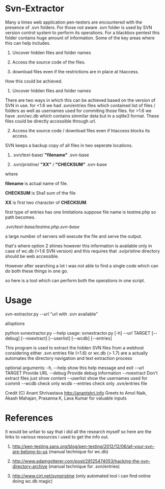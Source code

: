 Svn-Extractor
=============

Many a times web application pen-testers are encountered with the presence of .svn folders. For those not aware .svn folder is used by SVN version control system to perform its operations. For a blackbox pentest this folder contains huge amount of information.
Some of the key areas where this can help includes.

1) Uncover hidden files and folder names

2) Access the source code of the files.

3) download files even if the restrictions are in place at htaccess.

How this could be achieved.

1) Uncover hidden files and folder names

There are two ways in which this can be achieved based on the version of SVN in use.
for <1.6 we had .svn/entries files which contained list of files / folders as well as usernames used for commiting those files.
for >1.6 we have .svn/wc.db which contains simmilar data but in a sqlite3 format.
These files could be directly accessible through url.

2) Access the source code / download files even if htaccess blocks its access.

SVN keeps a backup copy of all files in two seperate locations.

1) .svn/text-base/ **"filename"** .svn-base

2) .svn/pristine/ **"XX"** / **"CHECKSUM"** .svn-base

where

**filename** is actual name of file.

**CHECKSUM** is Sha1 sum of the file

**XX** is first two character of **CHECKSUM**.

first type of entries has one limitations suppose file name is testme.php so path becomes.

*.svn/text-base/testme.php.svn-base*

a large number of servers will execute the file and serve the output.

that's where option 2 shines however this information is available only in case of wc.db (>1.6 SVN version) and this requires that .sv/pristine directory should be web accessible.

However after searching a lot i was not able to find a single code which can do both these things in one go.

so here is a tool which can perform both the operations in one script.

Usage
=====
svn-extractor.py --url "url with .svn available"

alloptions

python svnextractor.py --help
usage: svnextractor.py [-h] --url TARGET [--debug] [--noextract] [--userlist] [--wcdb] [--entries]

This program is used to extract the hidden SVN files from a webhost considering either .svn entries file (<1.6) or wc.db (> 1.7) are a actually automates the directory navigation and text extraction process

optional arguments:
  -h, --help    show this help message and exit
  --url TARGET  Provide URL
  --debug       Provide debug information
  --noextract   Don't extract files just show content
  --userlist    show the usernames used for commit
  --wcdb        check only wcdb
  --entries     check only .svn/entries file

Credit (C) Anant Shrivastava http://anantshri.info Greets to Amol Naik, Akash Mahajan, Prasanna K, Lava Kumar for valuable inputs


References
==========
It would be unfair to say that i did all the research myself so here are the links to various resources i used to get the info out.

1) http://pen-testing.sans.org/blog/pen-testing/2012/12/06/all-your-svn-are-belong-to-us (manual technique for wc.db)

2) http://www.adamgotterer.com/post/28125474053/hacking-the-svn-directory-archive (manual technique for .svn/entries)

3) http://www.cirt.net/svnpristine (only automated tool i can find online doing wc.db magic)
